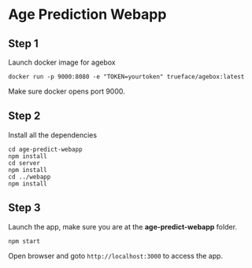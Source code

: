 # Age Prediction Webapp

## Step 1

Launch docker image for agebox 
```
docker run -p 9000:8080 -e "TOKEN=yourtoken" trueface/agebox:latest
```

Make sure docker opens port 9000.

## Step 2

Install all the dependencies

```
cd age-predict-webapp
npm install
cd server
npm install 
cd ../webapp
npm install
```

## Step 3

Launch the app, make sure you are at the **age-predict-webapp** folder. 
```
npm start
```

Open browser and goto ```http://localhost:3000``` to access the app.